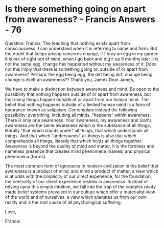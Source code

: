 # Is there something going on apart from awareness? - Francis Answers - 76
Question: Francis, The teaching that nothing exists apart from consciousness, I can understand when it is referring to name and form. But the doubt that keeps arising concerns change, if I bury an egg in my garden it is out of sight out of mind, when I go back and dig it up 6 months later it is not the same egg, change has happened without my awareness of it. Does not this imply that there is something going on outside of or apart from awareness? Perhaps the egg being egg, the dirt being dirt, change being change is itself an awareness?? Thank you, James
Dear James,

We have to make a distinction between awareness and mind. Be open to the possibility that nothing happens outside of or apart from awareness, but that many things happen outside of or apart from our human mind. The belief that nothing happens outside of a limited human mind is a form of ignorance known as solipsism. Contemplate instead the following possibility: everything, including all minds, &quot;happens&quot; within awareness. There is only one awareness. Your awareness, my awareness and God's awareness are the same awareness which is the substance of all things, literally &quot;that which stands under&quot; all things, that which understands all things. And that which &quot;understands&quot; all things is also that which comprehends all things, literally that which holds all things together. Awareness is beyond the duality of mind and matter. It is the formless and nameless presence that creates mind phenomena (names) and physical phenomena (forms).&nbsp;

The most common form of ignorance in modern civilization is the belief that awareness is a product of mind, and mind a product of matter, a view which is at odds with the simplicity of our direct experience, for the foundation, the centrality of our direct experience resides in awareness. Instead of relying upon this simple intuition, we fall into the trap of the complex ready made belief systems prevalent in our culture which offer a materialist view of the world and of ourselves, a view which alienates us from our own reality and is the root cause of all psychological suffering.

Love,

Francis

  

